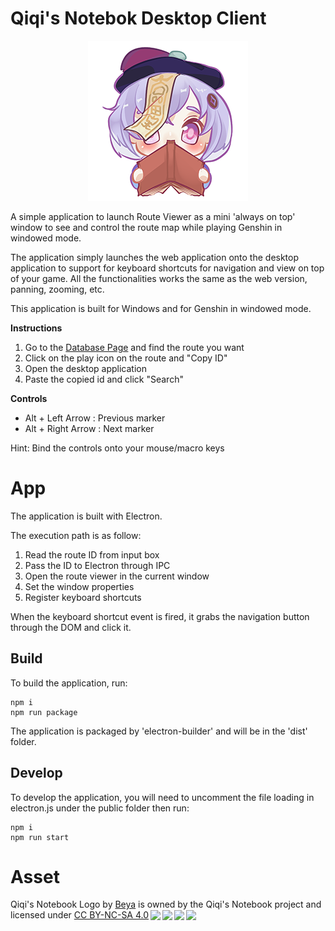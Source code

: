 # Qiqi's Notebok Desktop Client
<p align="center">
  <img src="icon.png" />
</p>

A simple application to launch Route Viewer as a mini 'always on top' window to see and control the route map while playing Genshin in windowed mode.


The application simply launches the web application onto the desktop application to support for keyboard shortcuts for navigation and view on top of your game. All the functionalities works the same as the web version, panning, zooming, etc.


This application is built for Windows and for Genshin in windowed mode.

**Instructions**
1. Go to the [Database Page](https://qiqis-notebook.com/database/routes) and find the route you want
2. Click on the play icon on the route and "Copy ID"
3. Open the desktop application
4. Paste the copied id and click "Search"

**Controls**
- Alt + Left Arrow : Previous marker
- Alt + Right Arrow : Next marker

Hint: Bind the controls onto your mouse/macro keys

# App
The application is built with Electron.

The execution path is as follow:
1. Read the route ID from input box
2. Pass the ID to Electron through IPC
3. Open the route viewer in the current window
4. Set the window properties
5. Register keyboard shortcuts

When the keyboard shortcut event is fired, it grabs the navigation button through the DOM and click it.

## Build
To build the application, run:

```
npm i
npm run package
```
The application is packaged by 'electron-builder' and will be in the 'dist' folder.

## Develop
To develop the application, you will need to uncomment the file loading in electron.js under the public folder then run:

```
npm i
npm run start
```

# Asset
<p xmlns:cc="http://creativecommons.org/ns#" xmlns:dct="http://purl.org/dc/terms/"><span property="dct:title">Qiqi's Notebook Logo</span> by <a rel="cc:attributionURL dct:creator" property="cc:attributionName" href="https://www.instagram.com/merdikai/">Beya</a> is owned by the Qiqi's Notebook project and licensed under <a href="http://creativecommons.org/licenses/by-nc-sa/4.0/?ref=chooser-v1" target="_blank" rel="license noopener noreferrer" style="display:inline-block;">CC BY-NC-SA 4.0<img style="height:22px!important;margin-left:3px;vertical-align:text-bottom;" src="https://mirrors.creativecommons.org/presskit/icons/cc.svg?ref=chooser-v1"><img style="height:22px!important;margin-left:3px;vertical-align:text-bottom;" src="https://mirrors.creativecommons.org/presskit/icons/by.svg?ref=chooser-v1"><img style="height:22px!important;margin-left:3px;vertical-align:text-bottom;" src="https://mirrors.creativecommons.org/presskit/icons/nc.svg?ref=chooser-v1"><img style="height:22px!important;margin-left:3px;vertical-align:text-bottom;" src="https://mirrors.creativecommons.org/presskit/icons/sa.svg?ref=chooser-v1"></a></p>